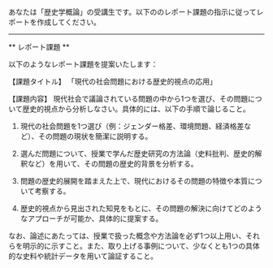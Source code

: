 あなたは「歴史学概論」の受講生です。以下ののレポート課題の指示に従ってレポートを作成してください。

---------------------------------------
** レポート課題 **

以下のようなレポート課題を提案いたします：

【課題タイトル】
「現代の社会問題における歴史的視点の応用」

【課題内容】
現代社会で議論されている問題の中から1つを選び、その問題について歴史的視点から分析しなさい。具体的には、以下の手順で論じること。

1. 現代の社会問題を1つ選び（例：ジェンダー格差、環境問題、経済格差など）、その問題の現状を簡潔に説明する。

2. 選んだ問題について、授業で学んだ歴史研究の方法論（史料批判、歴史的解釈など）を用いて、その問題の歴史的背景を分析する。

3. 問題の歴史的展開を踏まえた上で、現代におけるその問題の特徴や本質について考察する。

4. 歴史的視点から見出された知見をもとに、その問題の解決に向けてどのようなアプローチが可能か、具体的に提案する。

なお、論述にあたっては、授業で扱った概念や方法論を必ず1つ以上用い、それらを明示的に示すこと。また、取り上げる事例について、少なくとも1つの具体的な史料や統計データを用いて論証すること。